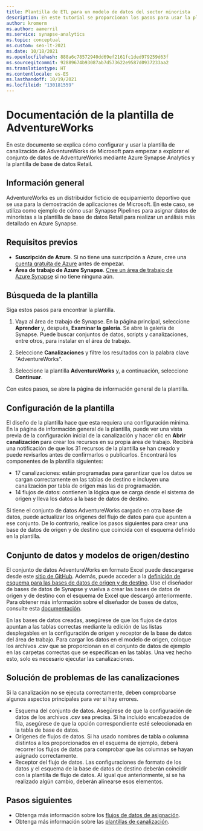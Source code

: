 ```yaml
---
title: Plantilla de ETL para un modelo de datos del sector minorista
description: En este tutorial se proporcionan los pasos para usar la plantilla del modelo de datos del sector minorista con los datos del ejemplo de Adventure Works.
author: kromerm
ms.author: aamerril
ms.service: synapse-analytics
ms.topic: conceptual
ms.custom: seo-lt-2021
ms.date: 10/18/2021
ms.openlocfilehash: 888a6c78572940dd69ef2161fc1ded979259d63f
ms.sourcegitcommit: 92889674b93087ab7d573622e9587d0937233aa2
ms.translationtype: HT
ms.contentlocale: es-ES
ms.lasthandoff: 10/19/2021
ms.locfileid: "130181559"
---
```

# <a name="adventureworks-template-documentation"></a>Documentación de la plantilla de AdventureWorks

En este documento se explica cómo configurar y usar la plantilla de canalización de AdventureWorks de Microsoft para empezar a explorar el conjunto de datos de AdventureWorks mediante Azure Synapse Analytics y la plantilla de base de datos Retail.

## <a name="overview"></a>Información general
AdventureWorks es un distribuidor ficticio de equipamiento deportivo que se usa para la demostración de aplicaciones de Microsoft. En este caso, se utiliza como ejemplo de cómo usar Synapse Pipelines para asignar datos de minoristas a la plantilla de base de datos Retail para realizar un análisis más detallado en Azure Synapse.

## <a name="prerequisites"></a>Requisitos previos

* **Suscripción de Azure**. Si no tiene una suscripción a Azure, cree una [cuenta gratuita de Azure](https://azure.microsoft.com/free/) antes de empezar.
* **Área de trabajo de Azure Synapse**. [Cree un área de trabajo de Azure Synapse](../storage/common/storage-account-create.md) si no tiene ninguna aún.

## <a name="find-the-template"></a>Búsqueda de la plantilla

Siga estos pasos para encontrar la plantilla.

1. Vaya al área de trabajo de Synapse. En la página principal, seleccione **Aprender** y, después, **Examinar la galería**. Se abre la galería de Synapse. Puede buscar conjuntos de datos, scripts y canalizaciones, entre otros, para instalar en el área de trabajo. 

1. Seleccione **Canalizaciones** y filtre los resultados con la palabra clave "AdventureWorks".

1. Seleccione la plantilla **AdventureWorks** y, a continuación, seleccione **Continuar**.

Con estos pasos, se abre la página de información general de la plantilla.

## <a name="configure-the-template"></a>Configuración de la plantilla
El diseño de la plantilla hace que esta requiera una configuración mínima. En la página de información general de la plantilla, puede ver una vista previa de la configuración inicial de la canalización y hacer clic en **Abrir canalización** para crear los recursos en su propia área de trabajo. Recibirá una notificación de que los 31 recursos de la plantilla se han creado y puede revisarlos antes de confirmarlos o publicarlos. Encontrará los componentes de la plantilla siguientes:

* 17 canalizaciones: están programadas para garantizar que los datos se cargan correctamente en las tablas de destino e incluyen una canalización por tabla de origen más las de programación.
* 14 flujos de datos: contienen la lógica que se carga desde el sistema de origen y lleva los datos a la base de datos de destino.

Si tiene el conjunto de datos AdventureWorks cargado en otra base de datos, puede actualizar los orígenes del flujo de datos para que apunten a ese conjunto. De lo contrario, realice los pasos siguientes para crear una base de datos de origen y de destino que coincida con el esquema definido en la plantilla.


## <a name="dataset-and-sourcetarget-models"></a>Conjunto de datos y modelos de origen/destino
El conjunto de datos AdventureWorks en formato Excel puede descargarse desde este [sitio de GitHub](https://github.com/kromerm/adfdataflowdocs/blob/master/sampledata/AdventureWorks%20Data.zip). Además, puede acceder a la [definición de esquema para las bases de datos de origen y de destino](https://github.com/kromerm/adfdataflowdocs/blob/master/sampledata/AdventureWorksSchemas.xlsx). Use el diseñador de bases de datos de Synapse y vuelva a crear las bases de datos de origen y de destino con el esquema de Excel que descargó anteriormente. Para obtener más información sobre el diseñador de bases de datos, consulte esta [documentación](https://aka.ms/SynapseDatabaseDesignerDocumentation).

En las bases de datos creadas, asegúrese de que los flujos de datos apuntan a las tablas correctas mediante la edición de las listas desplegables en la configuración de origen y receptor de la base de datos del área de trabajo. Para cargar los datos en el modelo de origen, coloque los archivos .csv que se proporcionan en el conjunto de datos de ejemplo en las carpetas correctas que se especifican en las tablas. Una vez hecho esto, solo es necesario ejecutar las canalizaciones.

## <a name="troubleshoot-the-pipelines"></a>Solución de problemas de las canalizaciones
Si la canalización no se ejecuta correctamente, deben comprobarse algunos aspectos principales para ver si hay errores.

* Esquema del conjunto de datos. Asegúrese de que la configuración de datos de los archivos .csv sea precisa. Si ha incluido encabezados de fila, asegúrese de que la opción correspondiente esté seleccionada en la tabla de base de datos.
* Orígenes de flujos de datos. Si ha usado nombres de tabla o columna distintos a los proporcionados en el esquema de ejemplo, deberá recorrer los flujos de datos para comprobar que las columnas se hayan asignado correctamente.
* Receptor del flujo de datos. Las configuraciones de formato de los datos y el esquema de la base de datos de destino deberán coincidir con la plantilla de flujo de datos. Al igual que anteriormente, si se ha realizado algún cambio, deberán alinearse esos elementos.

## <a name="next-steps"></a>Pasos siguientes

* Obtenga más información sobre los [flujos de datos de asignación](concepts-data-flow-overview.md).
* Obtenga más información sobre las [plantillas de canalización](solution-templates-introduction.md).
